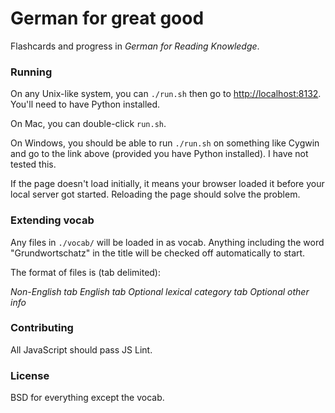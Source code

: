 # German for great good

Flashcards and progress in *German for Reading Knowledge*.

### Running

On any Unix-like system,  you can `./run.sh` then go to
[http://localhost:8132](http://localhost:8132).  You'll need to have Python
installed.

On Mac, you can double-click `run.sh`.

On Windows, you should be able to run `./run.sh` on something like Cygwin and
go to the link above (provided you have Python installed).  I have not tested
this.

If the page doesn't load initially, it means your browser loaded it before
your local server got started.  Reloading the page should solve the problem.

### Extending vocab

Any files in `./vocab/` will be loaded in as vocab.  Anything including the
word "Grundwortschatz" in the title will be checked off automatically to start.

The format of files is (tab delimited):

_Non-English_ *tab* _English_ *tab* _Optional lexical category_ *tab* _Optional other
info_

### Contributing

All JavaScript should pass JS Lint.

### License

BSD for everything except the vocab.
